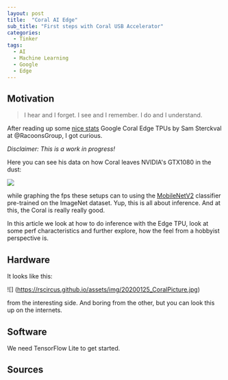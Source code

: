 ```yaml
---
layout: post
title:  "Coral AI Edge"
sub_title: "First steps with Coral USB Accelerator"
categories:
  - Tinker
tags:
  - AI
  - Machine Learning
  - Google
  - Edge
---
```


## Motivation

> I hear and I forget. I see and I remember. I do and I understand.

After reading up some [nice stats](https://blog.raccoons.be/coral-tpu-jetson-nano-performance) Google Coral Edge TPUs by Sam Sterckval at @RacoonsGroup, I got curious.

_Disclaimer: This is a work in progress!_

Here you can see his data on how Coral leaves NVIDIA's GTX1080 in the dust:

![](https://rscircus.github.io/assets/img/20200125_CoralBeatsGTX1080.png)

while graphing the fps these setups can to using the [MobileNetV2](https://arxiv.org/abs/1801.04381) classifier pre-trained on the ImageNet dataset. Yup, this is all about inference. And at this, the Coral is really really good.

In this article we look at how to do inference with the Edge TPU, look at some perf characteristics and further explore, how the feel from a hobbyist perspective is.


## Hardware

It looks like this:

![] (https://rscircus.github.io/assets/img/20200125_CoralPicture.jpg)

from the interesting side. And boring from the other, but you can look this up on the internets.


## Software

We need TensorFlow Lite to get started.


## Sources

